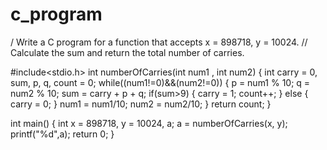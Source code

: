 # c_program
/ Write a C program for a function that accepts x = 898718, y = 10024. 
// Calculate the sum and return the total number of carries.

#include<stdio.h>
int numberOfCarries(int num1 , int num2)
{
    int carry = 0, sum, p, q, count = 0;
    while((num1!=0)&&(num2!=0))
    {
        p = num1 % 10;
        q = num2 % 10;
        sum = carry + p + q;
        if(sum>9)
        {
            carry = 1;
            count++;
        }
        else
        {
            carry = 0;
        }
        num1 = num1/10;
        num2 = num2/10;
    }
    return count;
}

int main()
{
   int x = 898718, y = 10024, a;
   a = numberOfCarries(x, y);
   printf("%d",a);
   return 0;
}
